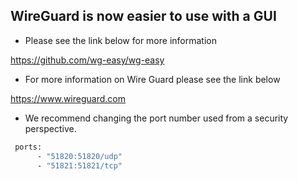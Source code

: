 ## WireGuard is now easier to use with a GUI

- Please see the link below for more information

https://github.com/wg-easy/wg-easy

- For more information on Wire Guard please see the link below

https://www.wireguard.com

- We recommend changing the port number used from a security perspective.

```sh
 ports:
      - "51820:51820/udp"
      - "51821:51821/tcp"
```

